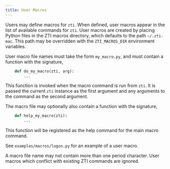 ```yaml
---
title: User Macros
---
```


Users may define macros for `zti`. When defined, user macros appear in the list of available commands for `zti`. User macros are created by placing Python files in the ZTI macros directory, which defaults to the path `~/.zti-mac`. This path may be overridden with the `ZTI_MACROS_DIR` environment variables.

User macro file names must take the form `my_macro.py`, and must contain a function with the signature,

```python
    def do_my_macro(zti, arg):
        ...
```

This function is invoked when the macro command is run from `zti`. It is passed the current `zti` instance as the first argument and any arguments to the command as the second argument.

The macro file may optionally also contain a function with the signature,

```python
    def help_my_macro(zti):
        ...
```

This function will be registered as the help command for the main macro command.

See `examples/macros/logon.py` for an example of a user macro.

A macro file name may not contain more than one period character. User macros which conflict with existing ZTI commands are ignored.